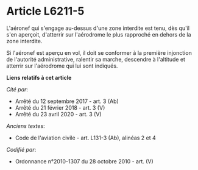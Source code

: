 # Article L6211-5

L'aéronef qui s'engage au-dessus d'une zone interdite est tenu, dès qu'il s'en aperçoit, d'atterrir sur l'aérodrome le plus
rapproché en dehors de la zone interdite.

Si l'aéronef est aperçu en vol, il doit se conformer à la première injonction de l'autorité administrative, ralentir sa
marche, descendre à l'altitude et atterrir sur l'aérodrome qui lui sont indiqués.

**Liens relatifs à cet article**

_Cité par_:

  - Arrêté du 12 septembre 2017 - art. 3 (Ab)
  - Arrêté du 21 février 2018 - art. 3 (V)
  - Arrêté du 23 avril 2020 - art. 3 (V)

_Anciens textes_:

  - Code de l'aviation civile - art. L131-3 (Ab), alinéas 2 et 4

_Codifié par_:

  - Ordonnance n°2010-1307 du 28 octobre 2010 - art. (V)
